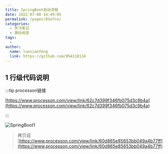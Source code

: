 ```yaml
---
title: SpringBoot启动流程
date: 2022-07-08 14:49:05
permalink: /pages/81e7ce/
categories:
  - 学习笔记
  - 源码阅读
tags:
  - 
author: 
  name: luoxiaofeng
  link: https://github.com/954118124
---
```


## 1 行级代码说明

:::tip processon链接

[https://www.processon.com/view/link/62c7d399f346fb075d3c9b4a](https://www.processon.com/view/link/62c7d399f346fb075d3c9b4a)

:::

![SpringBoot1](http://media.luoxiaofeng.cn/blog/img/SpringBoot1.jpg)

> 拷贝自 [https://www.processon.com/view/link/60d865e85653bb049a4b77ff](https://www.processon.com/view/link/60d865e85653bb049a4b77ff)

